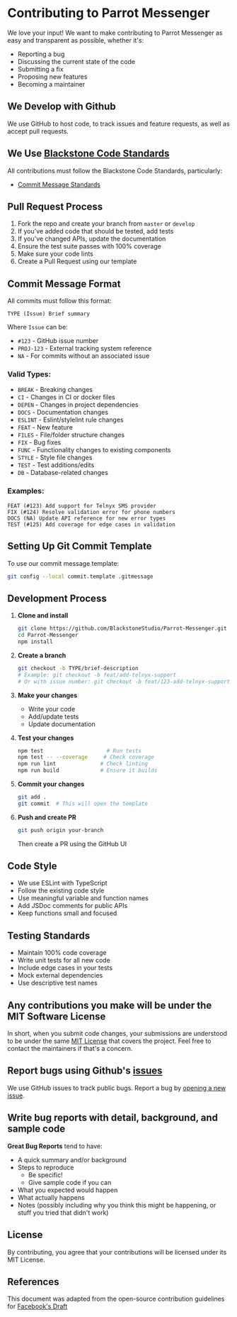 # Contributing to Parrot Messenger

We love your input! We want to make contributing to Parrot Messenger as easy and transparent as possible, whether it's:

- Reporting a bug
- Discussing the current state of the code
- Submitting a fix
- Proposing new features
- Becoming a maintainer

## We Develop with Github
We use GitHub to host code, to track issues and feature requests, as well as accept pull requests.

## We Use [Blackstone Code Standards](https://github.com/BlackstoneStudio/Blackstone-Code-Standards)
All contributions must follow the Blackstone Code Standards, particularly:
- [Commit Message Standards](https://github.com/BlackstoneStudio/Blackstone-Code-Standards/blob/master/git/commit/README.md)

## Pull Request Process

1. Fork the repo and create your branch from `master` or `develop`
2. If you've added code that should be tested, add tests
3. If you've changed APIs, update the documentation
4. Ensure the test suite passes with 100% coverage
5. Make sure your code lints
6. Create a Pull Request using our template

## Commit Message Format

All commits must follow this format:
```
TYPE (Issue) Brief summary
```

Where `Issue` can be:
- `#123` - GitHub issue number
- `PROJ-123` - External tracking system reference
- `NA` - For commits without an associated issue

### Valid Types:
- `BREAK` - Breaking changes
- `CI` - Changes in CI or docker files  
- `DEPEN` - Changes in project dependencies
- `DOCS` - Documentation changes
- `ESLINT` - Eslint/stylelint rule changes
- `FEAT` - New feature
- `FILES` - File/folder structure changes
- `FIX` - Bug fixes
- `FUNC` - Functionality changes to existing components
- `STYLE` - Style file changes
- `TEST` - Test additions/edits
- `DB` - Database-related changes

### Examples:
```
FEAT (#123) Add support for Telnyx SMS provider
FIX (#124) Resolve validation error for phone numbers
DOCS (NA) Update API reference for new error types
TEST (#125) Add coverage for edge cases in validation
```

## Setting Up Git Commit Template

To use our commit message template:
```bash
git config --local commit.template .gitmessage
```

## Development Process

1. **Clone and install**
   ```bash
   git clone https://github.com/BlackstoneStudio/Parrot-Messenger.git
   cd Parrot-Messenger
   npm install
   ```

2. **Create a branch**
   ```bash
   git checkout -b TYPE/brief-description
   # Example: git checkout -b feat/add-telnyx-support
   # Or with issue number: git checkout -b feat/123-add-telnyx-support
   ```

3. **Make your changes**
   - Write your code
   - Add/update tests
   - Update documentation

4. **Test your changes**
   ```bash
   npm test                    # Run tests
   npm test -- --coverage     # Check coverage
   npm run lint              # Check linting
   npm run build             # Ensure it builds
   ```

5. **Commit your changes**
   ```bash
   git add .
   git commit  # This will open the template
   ```

6. **Push and create PR**
   ```bash
   git push origin your-branch
   ```
   Then create a PR using the GitHub UI

## Code Style

- We use ESLint with TypeScript
- Follow the existing code style
- Use meaningful variable and function names
- Add JSDoc comments for public APIs
- Keep functions small and focused

## Testing Standards

- Maintain 100% code coverage
- Write unit tests for all new code
- Include edge cases in your tests
- Mock external dependencies
- Use descriptive test names

## Any contributions you make will be under the MIT Software License
In short, when you submit code changes, your submissions are understood to be under the same [MIT License](http://choosealicense.com/licenses/mit/) that covers the project. Feel free to contact the maintainers if that's a concern.

## Report bugs using Github's [issues](https://github.com/BlackstoneStudio/Parrot-Messenger/issues)
We use GitHub issues to track public bugs. Report a bug by [opening a new issue](https://github.com/BlackstoneStudio/Parrot-Messenger/issues/new).

## Write bug reports with detail, background, and sample code

**Great Bug Reports** tend to have:

- A quick summary and/or background
- Steps to reproduce
  - Be specific!
  - Give sample code if you can
- What you expected would happen
- What actually happens
- Notes (possibly including why you think this might be happening, or stuff you tried that didn't work)

## License
By contributing, you agree that your contributions will be licensed under its MIT License.

## References
This document was adapted from the open-source contribution guidelines for [Facebook's Draft](https://github.com/facebook/draft-js/blob/master/CONTRIBUTING.md)